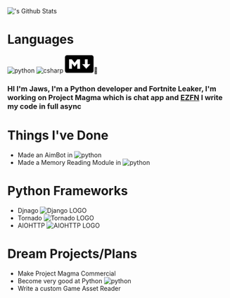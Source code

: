 <img align="" alt="'s Github Stats" src="https://github-readme-stats.codestackr.vercel.app/api?username=Jawschamp&theme=dracula&show_icons=true" />

# Languages

<img src="https://devicons.github.io/devicon/devicon.git/icons/python/python-original.svg" alt="python" width="40" height="40"/>

<img src="https://raw.githubusercontent.com/abranhe/programming-languages-logos/30a0ecf99188be99a3c75a00efb5be61eca9c382/src/csharp/csharp.svg" alt="csharp" height="40"/>
<img src="https://github.com/dcurtis/markdown-mark/blob/master/svg/markdown-mark-solid.svg" alt="markdown" height="40"/>🤣

### HI I'm Jaws, I'm a Python developer and Fortnite Leaker, I'm working on Project Magma which is chat app and [EZFN](https://ezfn.net) I write my code in full async
# Things I've Done
* Made an AimBot in <img src="https://devicons.github.io/devicon/devicon.git/icons/python/python-original.svg" alt="python" width="20" height="20"/>
* Made a Memory Reading Module in <img src="https://devicons.github.io/devicon/devicon.git/icons/python/python-original.svg" alt="python" width="20" height="20"/>

# Python Frameworks
* Djnago <img src="https://cdn.discordapp.com/attachments/631678988582125588/769839141613207572/unknown.png" alt="Django LOGO" width="20" height="20"/>
* Tornado <img src="https://www.tornadoweb.org/en/stable/_images/tornado.png" alt="Tornado LOGO" width="20" height="20"/>
* AIOHTTP <img src="https://docs.aiohttp.org/en/stable/_static/aiohttp-icon-128x128.png" alt="AIOHTTP LOGO" width="20" height="20"/>

# Dream Projects/Plans
* Make Project Magma Commercial
* Become very good at Python <img src="https://devicons.github.io/devicon/devicon.git/icons/python/python-original.svg" alt="python" width="20" height="20"/>
* Write a custom Game Asset Reader
